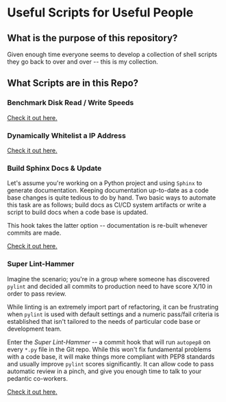 # Useful Scripts for Useful People

## What is the purpose of this repository?

Given enough time everyone seems to develop a collection of shell scripts
they go back to over and over -- this is my collection.

## What Scripts are in this Repo?

### Benchmark Disk Read / Write Speeds

[Check it out here.](./Disk-Benchmark/disk_benchmark.md)

### Dynamically Whitelist a IP Address

[Check it out here.](./Dynamic-Whitelist/dynamic_whitelist.md)

### Build Sphinx Docs & Update

Let's assume you're working on a Python project and using `Sphinx` to generate
documentation. Keeping documentation up-to-date as a code base changes is quite
tedious to do by hand. Two basic ways to automate this task are as follows;
build docs as CI/CD system artifacts or write a script to build docs when a code
base is updated.

This hook takes the latter option -- documentation is re-built whenever commits
are made.

[Check it out here.](./build_docs/build_and_update_sphinx_docs.md)

### Super Lint-Hammer

Imagine the scenario; you're in a group where someone has discovered `pylint`
and decided all commits to production need to have score X/10 in order to pass review.

While linting is an extremely import part of refactoring, it can be frustrating when
`pylint` is used with default settings and a numeric pass/fail criteria is established
that isn't tailored to the needs of particular code base or development team.

Enter the _Super Lint-Hammer_ -- a commit hook that will run `autopep8` on every
`*.py` file in the Git repo. While this won't fix fundamental problems with a code base,
it will make things more compliant with PEP8 standards and usually improve `pylint` scores
significantly. It can allow code to pass automatic review in a pinch,
and give you enough time to talk to your pedantic co-workers.

[Check it out here.](./lint_hammer/lint_hammer.md)
